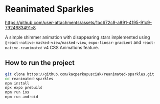 # Reanimated Sparkles

https://github.com/user-attachments/assets/1bc672c9-a891-4195-91c9-7924683491c8

A simple shimmer animation with disappearing stars implemented using `@react-native-masked-view/masked-view`, `expo-linear-gradient` and `react-native-reanimated` v4 CSS Animations feature.

## How to run the project

```sh
git clone https://github.com/kacperkapusciak/reanimated-sparkles.git
cd reanimated-sparkles
npm install
npx expo prebuild
npm run ios
npm run android
```
